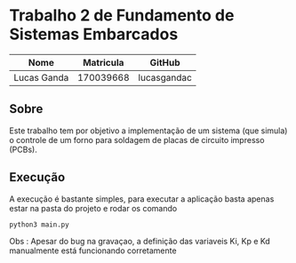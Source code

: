 # Trabalho 2 de Fundamento de Sistemas Embarcados


**Nome** | **Matricula** | **GitHub** 
---------|:-------------:|:----------:
| Lucas Ganda | 170039668 | lucasgandac

## Sobre

Este trabalho tem por objetivo a implementação de um sistema (que simula) o controle de um forno para soldagem de placas de circuito impresso (PCBs).

## Execução

A execução é bastante simples, para executar a aplicação basta apenas estar na pasta do projeto e rodar os comando

```
python3 main.py
```

Obs : Apesar do bug na gravaçao, a definição das variaveis Ki, Kp e Kd manualmente está funcionando corretamente
